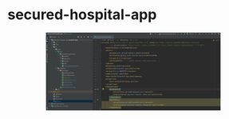 # secured-hospital-app


<p align="center">
  <img src="./images/pom1.PNG" width="350" title="hover text">
  
</p>
